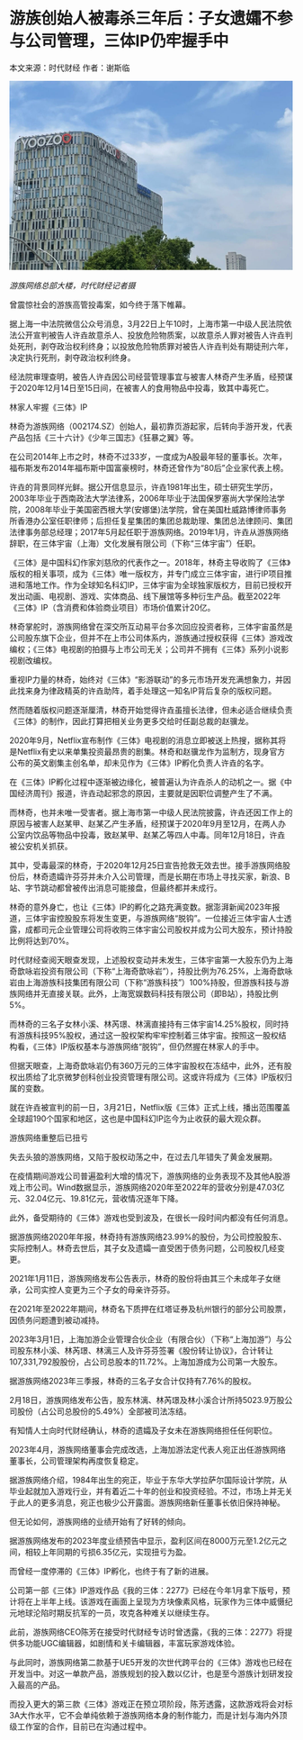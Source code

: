 # 游族创始人被毒杀三年后：子女遗孀不参与公司管理，三体IP仍牢握手中

本文来源：时代财经 作者：谢斯临

![ec851442e6d74f87577b1db76fa27cf9.jpg](https://raw.githubusercontent.com/qqhsx/qqnews_image/main/2024/03/22/游族创始人被毒杀三年后：子女遗孀不参与公司管理，三体IP仍牢握手中/ec851442e6d74f87577b1db76fa27cf9.jpg)

_游族网络总部大楼，时代财经记者摄_

曾震惊社会的游族高管投毒案，如今终于落下帷幕。

据上海一中法院微信公众号消息，3月22日上午10时，上海市第一中级人民法院依法公开宣判被告人许垚故意杀人、投放危险物质案，以故意杀人罪对被告人许垚判处死刑，剥夺政治权利终身；以投放危险物质罪对被告人许垚判处有期徒刑六年，决定执行死刑，剥夺政治权利终身。

经法院审理查明，被告人许垚因公司经营管理事宜与被害人林奇产生矛盾，经预谋于2020年12月14日至15日间，在被害人的食用物品中投毒，致其中毒死亡。

林家人牢握《三体》IP

林奇为游族网络（002174.SZ）创始人，最初靠页游起家，后转向手游开发，代表产品包括《三十六计》《少年三国志》《狂暴之翼》等。

在公司2014年上市之时，林奇不过33岁，一度成为A股最年轻的董事长。次年，福布斯发布2014年福布斯中国富豪榜时，林奇还曾作为“80后”企业家代表上榜。

许垚的背景同样光鲜。据公开信息显示，许垚1981年出生，硕士研究生学历，2003年毕业于西南政法大学法律系，2006年毕业于法国保罗塞尚大学保险法学院，2008年毕业于美国密西根大学(安娜堡)法学院，曾在美国杜威路博律师事务所香港办公室任职律师；后担任复星集团的集团总裁助理、集团总法律顾问、集团法律事务部总经理；2017年5月起任职于游族网络。2019年1月，许垚从游族网络辞职，在三体宇宙（上海）文化发展有限公司（下称“三体宇宙”）任职。

《三体》是中国科幻作家刘慈欣的代表作之一。2018年，林奇主导收购了《三体》版权的相关事项，成为《三体》唯一版权方，并专门成立三体宇宙，进行IP项目推进和落地工作。作为全球知名科幻IP，三体宇宙为全球独家版权方，目前已授权开发出动画、电视剧、游戏、实体商品、线下展馆等多种衍生产品。截至2022年《三体》IP（含消费和体验商业项目）市场价值累计20亿。

林奇掌舵时，游族网络曾在深交所互动易平台多次回应投资者称，三体宇宙虽然是公司股东旗下企业，但并不在上市公司体系内，游族通过授权获得《三体》游戏改编权；《三体》电视剧的拍摄与上市公司无关；公司并不拥有《三体》系列小说影视剧改编权。

重视IP力量的林奇，始终对《三体》“影游联动”的多元市场开发充满想象力，并因此找来身为律政精英的许垚助阵，着手处理这一知名IP背后复杂的版权问题。

然而随着版权问题逐渐厘清，林奇开始觉得许垚虽擅长法律，但未必适合继续负责《三体》的制作，因此打算把相关业务更多交给时任副总裁的赵骥龙。

2020年9月，Netflix宣布制作《三体》电视剧的消息立即被送上热搜，据称其将是Netflix有史以来单集投资最昂贵的剧集。林奇和赵骥龙作为监制方，现身官方公布的英文剧集主创名单，却未见作为《三体》IP孵化负责人许垚的名字。

在《三体》IP孵化过程中逐渐被边缘化，被普遍认为许垚杀人的动机之一。据《中国经济周刊》报道，许垚动起邪念的原因，主要就是因职位调整产生了不满。

而林奇，也并未唯一受害者。据上海市第一中级人民法院披露，许垚还因工作上的原因与被害人赵某甲、赵某乙产生矛盾，经预谋于2020年9月至12月，在两人办公室内饮品等物品中投毒，致赵某甲、赵某乙等四人中毒。同年12月18日，许垚被公安机关抓获。

其中，受毒最深的林奇，于2020年12月25日宣告抢救无效去世。接手游族网络股份后，林奇遗孀许芬芬并未介入公司管理，而是长期在市场上寻找买家，新浪、B站、字节跳动都曾被传出消息可能接盘，但最终都并未成行。

林奇的意外身亡，也让《三体》IP的孵化之路充满变数。据澎湃新闻2023年报道，三体宇宙控股股东将发生变更，与游族网络“脱钩”。一位接近三体宇宙人士透露，成都司元企业管理公司将收购三体宇宙公司股权并成为公司大股东，预计持股比例将达到70%。

时代财经查阅天眼查发现，上述股权变动并未发生，三体宇宙第一大股东仍为上海奇歆咏岩投资有限公司（下称“上海奇歆咏岩”），持股比例为76.25%，上海奇歆咏岩由上海游族科技集团有限公司（下称“游族科技”）100%持股，但游族科技与游族网络并无直接关联。此外，上海宽娱数码科技有限公司（即B站），持股比例5%。

而林奇的三名子女林小溪、林芮璟、林漓直接持有三体宇宙14.25%股权，同时持有游族科技95%股权，通过这一股权架构牢牢控制着三体宇宙。按照这一股权结构看，《三体》IP版权基本与游族网络“脱钩”，但仍然握在林家人的手中。

但据天眼查，上海奇歆咏岩仍有360万元的三体宇宙股权在冻结中，此外，还有股权出质给了北京微梦创科创业投资管理有限公司。这或许将成为《三体》IP版权归属的变数。

就在许垚被宣判的前一日，3月21日，Netflix版《三体》正式上线，播出范围覆盖全球超190个国家和地区，这也是中国科幻IP迄今为止收获的最大观众群。

游族网络重整后已扭亏

失去头狼的游族网络，又陷于股权动荡之中，在过去几年错失了黄金发展期。

在疫情期间游戏公司普遍盈利大增的情况下，游族网络的业务表现不及其他A股游戏上市公司。Wind数据显示，游族网络2020年至2022年的营收分别是47.03亿元、32.04亿元、19.81亿元，营收情况逐年下降。

此外，备受期待的《三体》游戏也受到波及，在很长一段时间内都没有任何消息。

据游族网络2020年年报，林奇持有游族网络23.99%的股份，为公司控股股东、实际控制人。林奇去世后，其子女及遗孀一直受困于债务问题，公司股权几经变更。

2021年1月11日，游族网络发布公告表示，林奇的股份将由其三个未成年子女继承，公司实控人变更为三个子女的母亲许芬芬。

在2021年至2022年期间，林奇名下质押在红塔证券及杭州银行的部分公司股票，因债务问题遭到被动减持。

2023年3月1日，上海加游企业管理合伙企业（有限合伙）（下称“上海加游”）与公司股东林小溪、林芮璟、林漓三人及许芬芬签署《股份转让协议》，合计转让107,331,792股股份，占公司总股本的11.72%。上海加游成为公司第一大股东。

据游族网络2023年三季报，林奇的三名子女合计仅持有7.76%的股权。

2月18日，游族网络发布公告，股东林漓、林芮璟及林小溪合计所持5023.9万股公司股份（占公司总股份的5.49%）全部被司法冻结。

有知情人士向时代财经确认，林奇的遗孀及子女未在游族网络担任任何职位。

2023年4月，游族网络董事会完成改选，上海加游法定代表人宛正出任游族网络董事长，公司管理架构再度恢复稳定。

据游族网络介绍，1984年出生的宛正，毕业于东华大学拉萨尔国际设计学院，从毕业起就加入游戏行业，并有着近二十年的创业和投资经验。不过，市场上并无关于此人的更多消息，宛正也极少公开露面。游族网络新任董事长依旧保持神秘。

但无论如何，游族网络的业绩开始有了好转的倾向。

据游族网络发布的2023年度业绩预告中显示，盈利区间在8000万元至1.2亿元之间，相较上年同期的亏损6.35亿元，实现扭亏为盈。

而曾经一度停滞的《三体》IP孵化，也终于有了新的进展。

公司第一部《三体》IP游戏作品《我的三体：2277》已经在今年1月拿下版号，预计将在上半年上线。该游戏在画面上呈现为方块像素风格，玩家作为三体中威慑纪元地球沦陷时期反抗军的一员，攻克各种难关以继续生存。

此前，游族网络CEO陈芳在接受时代财经专访时曾透露，《我的三体：2277》将提供多功能UGC编辑器，如剧情和关卡编辑器，丰富玩家游戏体验。

与此同时，游族网络第二款基于UE5开发的次世代跨平台的《三体》游戏也已经在开发当中。对这一单款产品，游族规划的投入数以亿计，也是至今游族计划研发投入最高的产品。

而投入更大的第三款《三体》游戏正在预立项阶段，陈芳透露，这款游戏将会对标3A大作水平，它不会单纯依赖于游族网络本身的制作能力，而是计划与海内外顶级工作室的合作，目前已在沟通过程中。


